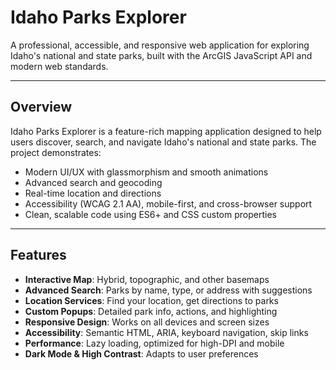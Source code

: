 # Idaho Parks Explorer

A professional, accessible, and responsive web application for exploring Idaho's national and state parks, built with the ArcGIS JavaScript API and modern web standards.

---

## Overview

Idaho Parks Explorer is a feature-rich mapping application designed to help users discover, search, and navigate Idaho's national and state parks. The project demonstrates:

- Modern UI/UX with glassmorphism and smooth animations
- Advanced search and geocoding
- Real-time location and directions
- Accessibility (WCAG 2.1 AA), mobile-first, and cross-browser support
- Clean, scalable code using ES6+ and CSS custom properties

---

## Features

- **Interactive Map**: Hybrid, topographic, and other basemaps
- **Advanced Search**: Parks by name, type, or address with suggestions
- **Location Services**: Find your location, get directions to parks
- **Custom Popups**: Detailed park info, actions, and highlighting
- **Responsive Design**: Works on all devices and screen sizes
- **Accessibility**: Semantic HTML, ARIA, keyboard navigation, skip links
- **Performance**: Lazy loading, optimized for high-DPI and mobile
- **Dark Mode & High Contrast**: Adapts to user preferences

